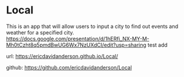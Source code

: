 # Local
This is an app that will allow users to input a city to find out events and weather for a specified city.
https://docs.google.com/presentation/d/1hERfi_NX-MY-M-Mh0tCzht8q5pmdBwUG6Wx7NzUXdCI/edit?usp=sharing
test add

url: https://ericdavidanderson.github.io/Local/

github: https://github.com/ericdavidanderson/Local
